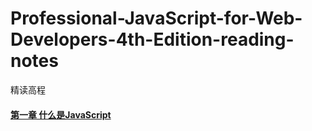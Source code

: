 # Professional-JavaScript-for-Web-Developers-4th-Edition-reading-notes
精读高程

#### [第一章 什么是JavaScript](./Chapter1.md)
